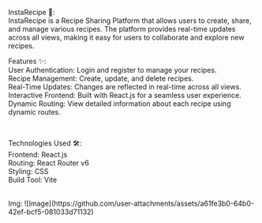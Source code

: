 InstaRecipe 🍳:<br>
InstaRecipe is a Recipe Sharing Platform that allows users to create, share, and manage various recipes. The platform provides real-time updates across all views, making it easy for users to collaborate and explore new recipes.
<br>

Features ✨:<br>
User Authentication: Login and register to manage your recipes.<br>
Recipe Management: Create, update, and delete recipes.<br>
Real-Time Updates: Changes are reflected in real-time across all views.<br>
Interactive Frontend: Built with React.js for a seamless user experience.<br>
Dynamic Routing: View detailed information about each recipe using dynamic routes.<br>

<br>

Technologies Used 🛠️:<br>
Frontend: React.js<br>
Routing: React Router v6<br>
Styling: CSS<br>
Build Tool: Vite<br>

<br>
Img:
![Image](https://github.com/user-attachments/assets/a61fe3b0-64b0-42ef-bcf5-081033d71132)
